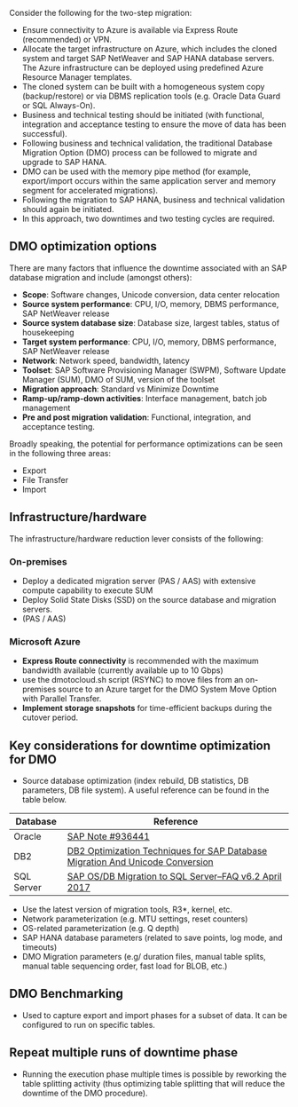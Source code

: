 Consider the following for the two-step migration:

- Ensure connectivity to Azure is available via Express Route (recommended) or VPN.
- Allocate the target infrastructure on Azure, which includes the cloned system and target SAP NetWeaver and SAP HANA database servers. The Azure infrastructure can be deployed using predefined Azure Resource Manager templates.
- The cloned system can be built with a homogeneous system copy (backup/restore) or via DBMS replication tools (e.g. Oracle Data Guard or SQL Always-On).
- Business and technical testing should be initiated (with functional, integration and acceptance testing to ensure the move of data has been successful).
- Following business and technical validation, the traditional Database Migration Option (DMO) process can be followed to migrate and upgrade to SAP HANA.
- DMO can be used with the memory pipe method (for example, export/import occurs within the same application server and memory segment for accelerated migrations).
- Following the migration to SAP HANA, business and technical validation should again be initiated.
- In this approach, two downtimes and two testing cycles are required.

## DMO optimization options

There are many factors that influence the downtime associated with an SAP database migration and include (amongst others):

- **Scope**: Software changes, Unicode conversion, data center relocation
- **Source system performance**: CPU, I/O, memory, DBMS performance, SAP NetWeaver release
- **Source system database size**: Database size, largest tables, status of housekeeping
- **Target system performance**: CPU, I/O, memory, DBMS performance, SAP NetWeaver release
- **Network**: Network speed, bandwidth, latency
- **Toolset**: SAP Software Provisioning Manager (SWPM), Software Update Manager (SUM), DMO of SUM, version of the toolset
- **Migration approach**: Standard vs Minimize Downtime
- **Ramp-up/ramp-down activities**: Interface management, batch job management
- **Pre and post migration validation**: Functional, integration, and acceptance testing.

Broadly speaking, the potential for performance optimizations can be seen in the following three areas:

- Export
- File Transfer
- Import

## Infrastructure/hardware

The infrastructure/hardware reduction lever consists of the following:

### On-premises

- Deploy a dedicated migration server (PAS / AAS) with extensive compute capability to execute SUM
- Deploy Solid State Disks (SSD) on the source database and migration servers.
- (PAS / AAS)

### Microsoft Azure

- **Express Route connectivity** is recommended with the maximum bandwidth available (currently available up to 10 Gbps)
- use the dmotocloud.sh script (RSYNC) to move files from an on-premises source to an Azure target for the DMO System Move Option with Parallel Transfer.
- **Implement storage snapshots** for time-efficient backups during the cutover period.

## Key considerations for downtime optimization for DMO

- Source database optimization (index rebuild, DB statistics, DB parameters, DB file system). A useful reference can be found in the table below.

| Database | Reference |
|--|--|
| Oracle | [SAP Note \#936441](https://me.sap.com/notes/936441) |
| DB2 | [DB2 Optimization Techniques for SAP Database Migration And Unicode Conversion](https://www.redbooks.ibm.com/abstracts/sg247774.html) |
| SQL Server | [SAP OS/DB Migration to SQL Server–FAQ v6.2 April 2017](/archive/blogs/saponsqlserver/sap-osdb-migration-to-sql-server-faq-v6-2-april-2017) |

- Use the latest version of migration tools, R3\*, kernel, etc.
- Network parameterization (e.g. MTU settings, reset counters)
- OS-related parameterization (e.g. Q depth)
- SAP HANA database parameters (related to save points, log mode, and timeouts)
- DMO Migration parameters (e.g/ duration files, manual table splits, manual table sequencing order, fast load for BLOB, etc.)

## DMO Benchmarking

- Used to capture export and import phases for a subset of data. It can be configured to run on specific tables.

## Repeat multiple runs of downtime phase

- Running the execution phase multiple times is possible by reworking the table splitting activity (thus optimizing table splitting that will reduce the downtime of the DMO procedure).
